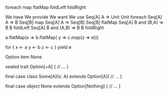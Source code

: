 foreach
map
flatMap 
foldLeft
foldRight

We have     We provide          We want     We use
Seq[A]      A => Unit           Unit        foreach
Seq[A]      A => B              Seq[B]      map
Seq[A]      A => Seq[B]         Seq[B]      flatMap
Seq[A]      B and (B,A) => B    B           foldLeft
Seq[A]      B and (A,B) => B    B           foldRight

a.flatMap(x => b.flatMap( y => c.map(z => e)))

for {
    x <- a
    y <- b
    z <- c
} yield e

Option item None


sealed trait Option[+A] {
    // ...
}

final case class Some[A](x: A) extends Option[A]{
    // ...
}

final case object None extends Option[Nothing] {
    // ...
}